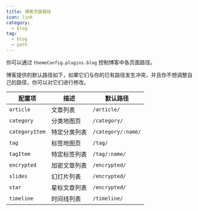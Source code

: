 ```yaml
---
title: 博客页面路径
icon: link
category:
  - blog
tag:
  - blog
  - path
---
```


你可以通过 `themeConfig.plugins.blog` 控制博客中各页面路径。

博客提供的默认路径如下，如果它们与你的已有路径发生冲突，并且你不想调整自己的路径，你可以对它们进行修改。

| 配置项         | 描述         | 默认路径           |
| -------------- | ------------ | ------------------ |
| `article`      | 文章列表     | `/article/`        |
| `category`     | 分类地图页   | `/category/`       |
| `categoryItem` | 特定分类列表 | `/category/:name/` |
| `tag`          | 标签地图页   | `/tag/`            |
| `tagItem`      | 特定标签列表 | `/tag/:name/`      |
| `encrypted`    | 加密文章列表 | `/encrypted/`      |
| `slides`       | 幻灯片列表   | `/encrypted/`      |
| `star`         | 星标文章列表 | `/encrypted/`      |
| `timeline`     | 时间线列表   | `/timeline/`       |
